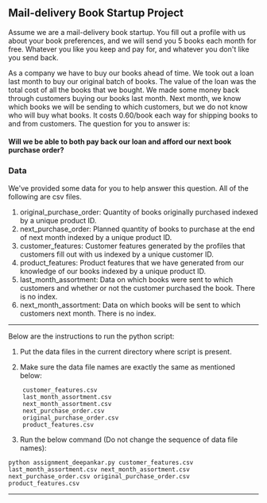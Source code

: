 ## Mail-delivery Book Startup Project

Assume we are a mail-delivery book startup. You fill out a profile with us about your book preferences, and we will send you 5 books each month for free. Whatever you like you keep and pay for, and whatever you don't like you send back.

As a company we have to buy our books ahead of time. We took out a loan last month to buy our original batch of books. The value of the loan was the total cost of all the books that we bought. We made some money back through customers buying our books last month. Next month, we know which books we will be sending to which customers, but we do not know who will buy what books. It costs 0.60/book each way for shipping books to and from customers. The question for you to answer is:
#### Will we be able to both pay back our loan and afford our next book purchase order?

### Data

We've provided some data for you to help answer this question. All of the following are csv files.
1. original_purchase_order: Quantity of books originally purchased indexed by a unique product ID.
2. next_purchase_order: Planned quantity of books to purchase at the end of next month indexed by a unique product ID.
3. customer_features: Customer features generated by the profiles that customers fill out with us indexed by a unique customer ID.
4. product_features: Product features that we have generated from our knowledge of our books indexed by a unique product ID.
5. last_month_assortment: Data on which books were sent to which customers and whether or not the customer purchased the book. There is no index.
6. next_month_assortment: Data on which books will be sent to which customers next month. There is no index.

-------------------------------------------------------------------------------------------
Below are the instructions to run the python script:

1. Put the data files in the current directory where script is present.

2. Make sure the data file names are exactly the same as mentioned below:
```
    customer_features.csv
    last_month_assortment.csv
    next_month_assortment.csv
    next_purchase_order.csv
    original_purchase_order.csv
    product_features.csv
```
3. Run the below command (Do not change the sequence of data file names):
```
python assignment_deepankar.py customer_features.csv last_month_assortment.csv next_month_assortment.csv next_purchase_order.csv original_purchase_order.csv product_features.csv
```
-------------------------------------------------------------------------------------------
